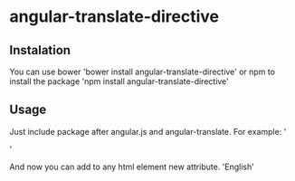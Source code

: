 # angular-translate-directive

## Instalation

You can use bower
'bower install angular-translate-directive'
or npm to install the package
'npm install angular-translate-directive'

## Usage

Just include package after angular.js and angular-translate. For example:
'<script src="/vendor/angular/angular.js"></script>
<script src="/vendor/angular-translate/angular-translate.js"></script>
<script src="/vendor/angular-translate-directive/angular-translate-directive.js"></script>
<script src="/js/app.js"></script>'

And now you can add to any html element new attribute.
'<a translate-lang="en">English</a>'
